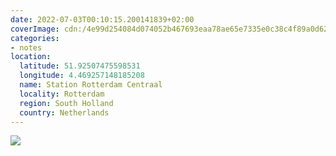 ```yaml
---
date: 2022-07-03T00:10:15.200141839+02:00
coverImage: cdn:/4e99d254084d074052b467693eaa78ae65e7335e0c38c4f89a0d62c405e9a351
categories:
- notes
location:
  latitude: 51.92507475598531
  longitude: 4.469257148185208
  name: Station Rotterdam Centraal
  locality: Rotterdam
  region: South Holland
  country: Netherlands
---
```


![](cdn:/4e99d254084d074052b467693eaa78ae65e7335e0c38c4f89a0d62c405e9a351?class=fw)
